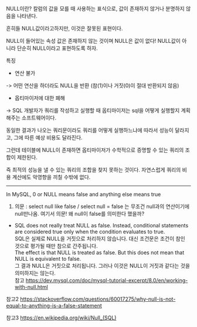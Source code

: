 NULL이란?
칼럼의 값을 모를 때 사용하는 표식으로, 값이 존재하지 않거나 분명하지 않음을 나타낸다.

흔히들 NULL값이라고하지만, 이것은 잘못된 표현이다. 

NULL이 들어있는 속성 값은 존재하지 않는 것이며 NULL은 값이 없다! NULL값이 아니라 단순히 NULL이라고 표현하도록 하자.

특징
- 연산 불가 

-> 어떤 연산을 하더라도 NULL을 반환 (참(1)이나 거짓(0)이 절대 반환되지 않음)

- 옵티마이저에 대한 폐해

-> SQL 개발자가 쿼리를 작성하고 실행할 때 옵티마이저는 sql을 어떻게 실행할지 계획해주는 소프트웨어이다. 

동일한 결과가 나오는 쿼리문이라도 쿼리를 어떻게 실행하느냐에 따라서 성능이 달라지고, 그에 따른 예상 비용도 달라진다.

그런데 테이블에 NULL이 존재하면 옵티마이저가 수학적으로 증명할 수 있는 쿼리의 조합이 제한된다. 

즉 최적의 성능을 낼 수 있는 쿼리의 조합을 찾지 못하는 것이다. 자연스럽게 쿼리의 비용 계산에도 악영향을 끼칠 수밖에 없다.

--------------------------------------------------------------------------
In MySQL, 0 or NULL means false and anything else means true 
1. 의문 : select null like false  / select null = false 는 무조건 null과의 연산이기에 null만나옴. 여기서 의문! 왜 null이 false를 의미한다 했을까?  
- SQL does not really treat NULL as false. Instead, conditional statements are considered true only when the condition evaluates to true.  
SQL은 실제로 NULL을 거짓으로 처리하지 않습니다. 대신 조건문은 조건이 참인 것으로 평가될 때만 참으로 간주됩니다.  
The effect is that NULL is treated as false. But this does not mean that NULL is equivalent to false.  
그 결과 NULL은 거짓으로 처리됩니다. 그러나 이것은 NULL이 거짓과 같다는 것을 의미하지는 않는다.  
참고 https://dev.mysql.com/doc/mysql-tutorial-excerpt/8.0/en/working-with-null.html

참고2 https://stackoverflow.com/questions/60017275/why-null-is-not-equal-to-anything-is-a-false-statement

참고3 https://en.wikipedia.org/wiki/Null_(SQL)
